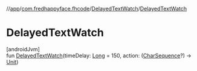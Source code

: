 //[app](../../../index.md)/[com.fredhappyface.fhcode](../index.md)/[DelayedTextWatch](index.md)/[DelayedTextWatch](-delayed-text-watch.md)

# DelayedTextWatch

[androidJvm]\
fun [DelayedTextWatch](-delayed-text-watch.md)(timeDelay: [Long](https://kotlinlang.org/api/latest/jvm/stdlib/kotlin/-long/index.html) = 150, action: ([CharSequence](https://kotlinlang.org/api/latest/jvm/stdlib/kotlin/-char-sequence/index.html)?) -&gt; [Unit](https://kotlinlang.org/api/latest/jvm/stdlib/kotlin/-unit/index.html))
